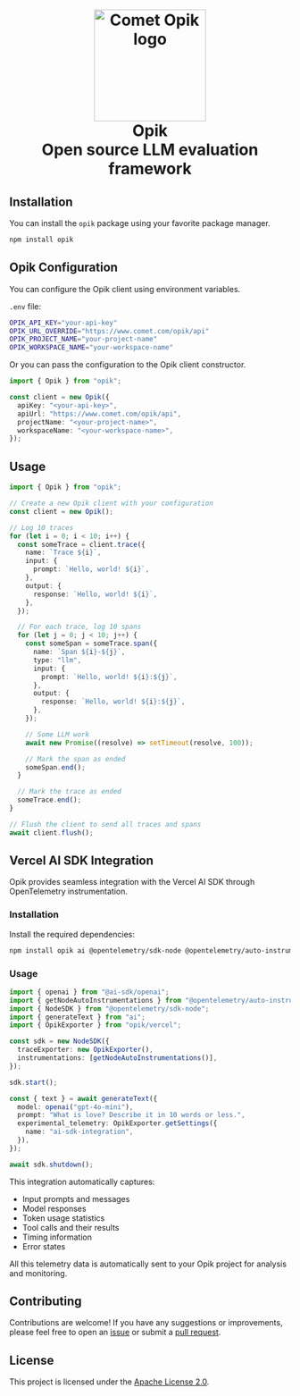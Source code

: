 <h1 align="center" style="border-bottom: none">
    <div>
        <a href="https://www.comet.com/site/products/opik/?from=llm&utm_source=opik&utm_medium=github&utm_content=header_img&utm_campaign=opik"><picture>
            <source media="(prefers-color-scheme: dark)" srcset="https://raw.githubusercontent.com/comet-ml/opik/refs/heads/main/apps/opik-documentation/documentation/static/img/logo-dark-mode.svg">
            <source media="(prefers-color-scheme: light)" srcset="https://raw.githubusercontent.com/comet-ml/opik/refs/heads/main/apps/opik-documentation/documentation/static/img/opik-logo.svg">
            <img alt="Comet Opik logo" src="https://raw.githubusercontent.com/comet-ml/opik/refs/heads/main/apps/opik-documentation/documentation/static/img/opik-logo.svg" width="200" />
        </picture></a>
        <br>
        Opik
    </div>
    Open source LLM evaluation framework<br>
</h1>

## Installation

You can install the `opik` package using your favorite package manager.

```bash
npm install opik
```

## Opik Configuration

You can configure the Opik client using environment variables.

`.env` file:

```bash
OPIK_API_KEY="your-api-key"
OPIK_URL_OVERRIDE="https://www.comet.com/opik/api"
OPIK_PROJECT_NAME="your-project-name"
OPIK_WORKSPACE_NAME="your-workspace-name"
```

Or you can pass the configuration to the Opik client constructor.

```typescript
import { Opik } from "opik";

const client = new Opik({
  apiKey: "<your-api-key>",
  apiUrl: "https://www.comet.com/opik/api",
  projectName: "<your-project-name>",
  workspaceName: "<your-workspace-name>",
});
```

## Usage

```typescript
import { Opik } from "opik";

// Create a new Opik client with your configuration
const client = new Opik();

// Log 10 traces
for (let i = 0; i < 10; i++) {
  const someTrace = client.trace({
    name: `Trace ${i}`,
    input: {
      prompt: `Hello, world! ${i}`,
    },
    output: {
      response: `Hello, world! ${i}`,
    },
  });

  // For each trace, log 10 spans
  for (let j = 0; j < 10; j++) {
    const someSpan = someTrace.span({
      name: `Span ${i}-${j}`,
      type: "llm",
      input: {
        prompt: `Hello, world! ${i}:${j}`,
      },
      output: {
        response: `Hello, world! ${i}:${j}`,
      },
    });

    // Some LLM work
    await new Promise((resolve) => setTimeout(resolve, 100));

    // Mark the span as ended
    someSpan.end();
  }

  // Mark the trace as ended
  someTrace.end();
}

// Flush the client to send all traces and spans
await client.flush();
```

## Vercel AI SDK Integration

Opik provides seamless integration with the Vercel AI SDK through OpenTelemetry instrumentation.

### Installation

Install the required dependencies:

```bash
npm install opik ai @opentelemetry/sdk-node @opentelemetry/auto-instrumentations-node
```

### Usage

```typescript
import { openai } from "@ai-sdk/openai";
import { getNodeAutoInstrumentations } from "@opentelemetry/auto-instrumentations-node";
import { NodeSDK } from "@opentelemetry/sdk-node";
import { generateText } from "ai";
import { OpikExporter } from "opik/vercel";

const sdk = new NodeSDK({
  traceExporter: new OpikExporter(),
  instrumentations: [getNodeAutoInstrumentations()],
});

sdk.start();

const { text } = await generateText({
  model: openai("gpt-4o-mini"),
  prompt: "What is love? Describe it in 10 words or less.",
  experimental_telemetry: OpikExporter.getSettings({
    name: "ai-sdk-integration",
  }),
});

await sdk.shutdown();
```

This integration automatically captures:

- Input prompts and messages
- Model responses
- Token usage statistics
- Tool calls and their results
- Timing information
- Error states

All this telemetry data is automatically sent to your Opik project for analysis and monitoring.

## Contributing

Contributions are welcome! If you have any suggestions or improvements, please feel free to open an [issue](https://github.com/comet-ml/opik/issues) or submit a [pull request](https://github.com/comet-ml/opik/pulls).

## License

This project is licensed under the [Apache License 2.0](https://github.com/comet-ml/opik/blob/main/LICENSE).
